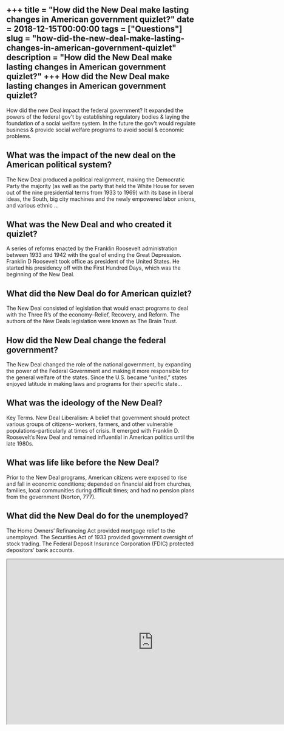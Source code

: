 +++
title = "How did the New Deal make lasting changes in American government quizlet?"
date = 2018-12-15T00:00:00
tags = ["Questions"]
slug = "how-did-the-new-deal-make-lasting-changes-in-american-government-quizlet"
description = "How did the New Deal make lasting changes in American government quizlet?"
+++
How did the New Deal make lasting changes in American government quizlet?
-------------------------------------------------------------------------

How did the new Deal impact the federal government? It expanded the powers of the federal gov’t by establishing regulatory bodies &amp; laying the foundation of a social welfare system. In the future the gov’t would regulate business &amp; provide social welfare programs to avoid social &amp; economic problems.

What was the impact of the new deal on the American political system?
---------------------------------------------------------------------

The New Deal produced a political realignment, making the Democratic Party the majority (as well as the party that held the White House for seven out of the nine presidential terms from 1933 to 1969) with its base in liberal ideas, the South, big city machines and the newly empowered labor unions, and various ethnic …

What was the New Deal and who created it quizlet?
-------------------------------------------------

A series of reforms enacted by the Franklin Roosevelt administration between 1933 and 1942 with the goal of ending the Great Depression. Franklin D Roosevelt took office as president of the United States. He started his presidency off with the First Hundred Days, which was the beginning of the New Deal.

What did the New Deal do for American quizlet?
----------------------------------------------

The New Deal consisted of legislation that would enact programs to deal with the Three R’s of the economy–Relief, Recovery, and Reform. The authors of the New Deals legislation were known as The Brain Trust.

How did the New Deal change the federal government?
---------------------------------------------------

The New Deal changed the role of the national government, by expanding the power of the Federal Government and making it more responsible for the general welfare of the states. Since the U.S. became “united,” states enjoyed latitude in making laws and programs for their specific state…

What was the ideology of the New Deal?
--------------------------------------

Key Terms. New Deal Liberalism: A belief that government should protect various groups of citizens– workers, farmers, and other vulnerable populations–particularly at times of crisis. It emerged with Franklin D. Roosevelt’s New Deal and remained influential in American politics until the late 1980s.

What was life like before the New Deal?
---------------------------------------

Prior to the New Deal programs, American citizens were exposed to rise and fall in economic conditions; depended on financial aid from churches, families, local communities during difficult times; and had no pension plans from the government (Norton, 777).

What did the New Deal do for the unemployed?
--------------------------------------------

The Home Owners’ Refinancing Act provided mortgage relief to the unemployed. The Securities Act of 1933 provided government oversight of stock trading. The Federal Deposit Insurance Corporation (FDIC) protected depositors’ bank accounts.

<iframe allow="accelerometer; autoplay; clipboard-write; encrypted-media; gyroscope; picture-in-picture" allowfullscreen="" class="__youtube_prefs__  epyt-is-override  no-lazyload" data-no-lazy="1" data-origheight="433" data-origwidth="770" data-skipgform_ajax_framebjll="" height="433" id="_ytid_85991" loading="lazy" src="https://www.youtube.com/embed/0rjtOWn5mj0?enablejsapi=1&autoplay=0&cc_load_policy=0&cc_lang_pref=&iv_load_policy=1&loop=0&modestbranding=0&rel=1&fs=1&playsinline=0&autohide=2&theme=dark&color=red&controls=1&" title="YouTube player" width="770"></iframe>